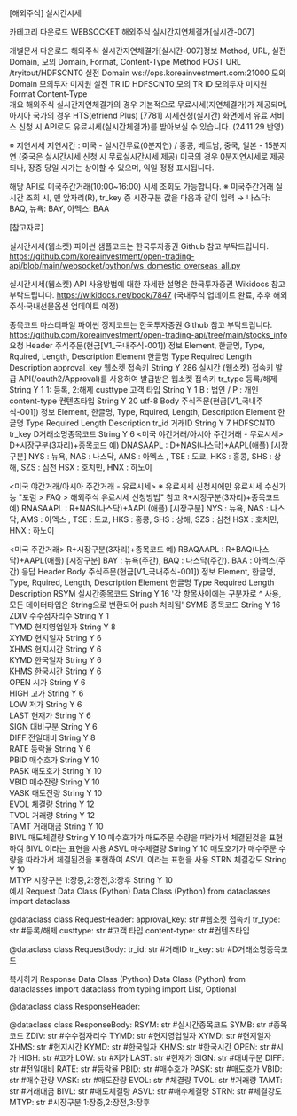 [해외주식] 실시간시세


카테고리 다운로드
WEBSOCKET
해외주식 실시간지연체결가[실시간-007]

개별문서 다운로드
해외주식 실시간지연체결가[실시간-007]정보 Method, URL, 실전 Domain, 모의 Domain, Format, Content-Type
Method	POST	URL	/tryitout/HDFSCNT0
실전 Domain	ws://ops.koreainvestment.com:21000	모의 Domain	모의투자 미지원
실전 TR ID	HDFSCNT0	모의 TR ID	모의투자 미지원
Format		Content-Type	
개요
해외주식 실시간지연체결가의 경우 기본적으로 무료시세(지연체결가)가 제공되며, 
아시아 국가의 경우 HTS(efriend Plus) [7781] 시세신청(실시간) 화면에서 유료 서비스 신청 시 API로도 유료시세(실시간체결가)를 받아보실 수 있습니다. (24.11.29 반영)

※ 지연시세 지연시간 : 미국 - 실시간무료(0분지연) / 홍콩, 베트남, 중국, 일본 - 15분지연 (중국은 실시간시세 신청 시 무료실시간시세 제공)
   미국의 경우 0분지연시세로 제공되나, 장중 당일 시가는 상이할 수 있으며, 익일 정정 표시됩니다.

해당 API로 미국주간거래(10:00~16:00) 시세 조회도 가능합니다. 
※ 미국주간거래 실시간 조회 시, 맨 앞자리(R), tr_key 중 시장구분 값을 다음과 같이 입력 → 나스닥: BAQ, 뉴욕: BAY, 아멕스: BAA

[참고자료]

실시간시세(웹소켓) 파이썬 샘플코드는 한국투자증권 Github 참고 부탁드립니다.
https://github.com/koreainvestment/open-trading-api/blob/main/websocket/python/ws_domestic_overseas_all.py

실시간시세(웹소켓) API 사용방법에 대한 자세한 설명은 한국투자증권 Wikidocs 참고 부탁드립니다.
https://wikidocs.net/book/7847 (국내주식 업데이트 완료, 추후 해외주식·국내선물옵션 업데이트 예정)

종목코드 마스터파일 파이썬 정제코드는 한국투자증권 Github 참고 부탁드립니다.
https://github.com/koreainvestment/open-trading-api/tree/main/stocks_info
요청
Header
주식주문(현금[V1_국내주식-001]) 정보 Element, 한글명, Type, Rquired, Length, Description
Element	한글명	Type	Required	Length	Description
approval_key	웹소켓 접속키	String	Y	286	실시간 (웹소켓) 접속키 발급 API(/oauth2/Approval)를 사용하여 발급받은 웹소켓 접속키
tr_type	등록/해제	String	Y	1	1: 등록, 2:해제
custtype	고객 타입	String	Y	1	B : 법인 / P : 개인
content-type	컨텐츠타입	String	Y	20	utf-8
Body
주식주문(현금[V1_국내주식-001]) 정보 Element, 한글명, Type, Rquired, Length, Description
Element	한글명	Type	Required	Length	Description
tr_id	거래ID	String	Y	7	HDFSCNT0
tr_key	D거래소명종목코드	String	Y	6	<미국 야간거래/아시아 주간거래 - 무료시세>
D+시장구분(3자리)+종목코드
예) DNASAAPL : D+NAS(나스닥)+AAPL(애플)
[시장구분]
NYS : 뉴욕, NAS : 나스닥, AMS : 아멕스 ,
TSE : 도쿄, HKS : 홍콩,
SHS : 상해, SZS : 심천
HSX : 호치민, HNX : 하노이

<미국 야간거래/아시아 주간거래 - 유료시세>
※ 유료시세 신청시에만 유료시세 수신가능
"포럼 > FAQ > 해외주식 유료시세 신청방법" 참고
R+시장구분(3자리)+종목코드
예) RNASAAPL : R+NAS(나스닥)+AAPL(애플)
[시장구분]
NYS : 뉴욕, NAS : 나스닥, AMS : 아멕스 ,
TSE : 도쿄, HKS : 홍콩,
SHS : 상해, SZS : 심천
HSX : 호치민, HNX : 하노이

<미국 주간거래>
R+시장구분(3자리)+종목코드
예) RBAQAAPL : R+BAQ(나스닥)+AAPL(애플)
[시장구분]
BAY : 뉴욕(주간), BAQ : 나스닥(주간). BAA : 아멕스(주간)
응답
Header
Body
주식주문(현금[V1_국내주식-001]) 정보 Element, 한글명, Type, Rquired, Length, Description
Element	한글명	Type	Required	Length	Description
RSYM	실시간종목코드	String	Y	16	'각 항목사이에는 구분자로 ^ 사용,
모든 데이터타입은 String으로 변환되어 push 처리됨'
SYMB	종목코드	String	Y	16	
ZDIV	수수점자리수	String	Y	1	
TYMD	현지영업일자	String	Y	8	
XYMD	현지일자	String	Y	6	
XHMS	현지시간	String	Y	6	
KYMD	한국일자	String	Y	6	
KHMS	한국시간	String	Y	6	
OPEN	시가	String	Y	6	
HIGH	고가	String	Y	6	
LOW	저가	String	Y	6	
LAST	현재가	String	Y	6	
SIGN	대비구분	String	Y	6	
DIFF	전일대비	String	Y	8	
RATE	등락율	String	Y	6	
PBID	매수호가	String	Y	10	
PASK	매도호가	String	Y	10	
VBID	매수잔량	String	Y	10	
VASK	매도잔량	String	Y	10	
EVOL	체결량	String	Y	12	
TVOL	거래량	String	Y	12	
TAMT	거래대금	String	Y	10	
BIVL	매도체결량	String	Y	10	매수호가가 매도주문 수량을 따라가서 체결된것을 표현하여 BIVL 이라는 표현을 사용
ASVL	매수체결량	String	Y	10	매도호가가 매수주문 수량을 따라가서 체결된것을 표현하여 ASVL 이라는 표현을 사용
STRN	체결강도	String	Y	10	
MTYP	시장구분 1:장중,2:장전,3:장후	String	Y	10	
예시
Request
Data Class (Python)
Data Class (Python)
from dataclasses import dataclass

@dataclass
class RequestHeader:
    approval_key: str    #웹소켓 접속키
    tr_type: str    #등록/해제
    custtype: str    #고객 타입
    content-type: str    #컨텐츠타입

@dataclass
class RequestBody:
    tr_id: str    #거래ID
    tr_key: str    #D거래소명종목코드

복사하기
Response
Data Class (Python)
Data Class (Python)
from dataclasses import dataclass
from typing import List, Optional

@dataclass
class ResponseHeader:

@dataclass
class ResponseBody:
    RSYM: str    #실시간종목코드
    SYMB: str    #종목코드
    ZDIV: str    #수수점자리수
    TYMD: str    #현지영업일자
    XYMD: str    #현지일자
    XHMS: str    #현지시간
    KYMD: str    #한국일자
    KHMS: str    #한국시간
    OPEN: str    #시가
    HIGH: str    #고가
    LOW: str    #저가
    LAST: str    #현재가
    SIGN: str    #대비구분
    DIFF: str    #전일대비
    RATE: str    #등락율
    PBID: str    #매수호가
    PASK: str    #매도호가
    VBID: str    #매수잔량
    VASK: str    #매도잔량
    EVOL: str    #체결량
    TVOL: str    #거래량
    TAMT: str    #거래대금
    BIVL: str    #매도체결량
    ASVL: str    #매수체결량
    STRN: str    #체결강도
    MTYP: str    #시장구분 1:장중,2:장전,3:장후
